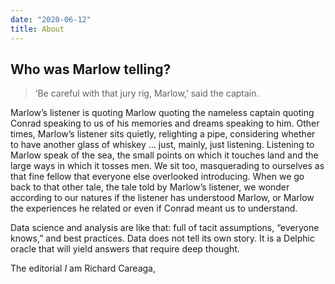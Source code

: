 ```yaml
---
date: "2020-06-12"    
title: About
---
```


## Who was Marlow telling?
>‘Be careful with that jury rig, Marlow,’ said the captain.

Marlow’s listener is quoting Marlow quoting the nameless captain quoting Conrad speaking to us of his memories and dreams speaking to him. Other times, Marlow’s listener sits quietly, relighting a pipe, considering whether to have another glass of whiskey … just, mainly, just listening. Listening to Marlow speak of the sea, the small points on which it touches land and the large ways in which it tosses men. We sit too, masquerading to ourselves as that fine fellow that everyone else overlooked introducing. When we go back to that other tale, the tale told by Marlow’s listener, we wonder according to our natures if the listener has understood Marlow, or Marlow the experiences he related or even if Conrad meant us to understand.

Data science and analysis are like that: full of tacit assumptions, “everyone knows,” and best practices. Data does not tell its own story. It is a Delphic oracle that will yield answers that require deep thought.

The editorial *I* am Richard Careaga, 
